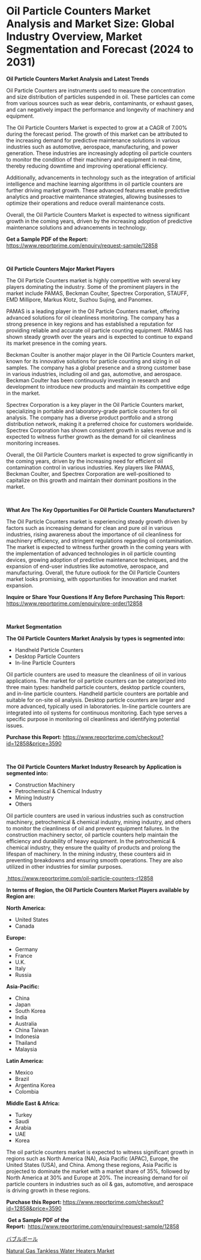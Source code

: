<p><h1>Oil Particle Counters Market Analysis and Market Size: Global Industry Overview, Market Segmentation and Forecast (2024 to 2031)</h1></p><p><strong>Oil Particle Counters Market Analysis and Latest Trends</strong></p>
<p><p>Oil Particle Counters are instruments used to measure the concentration and size distribution of particles suspended in oil. These particles can come from various sources such as wear debris, contaminants, or exhaust gases, and can negatively impact the performance and longevity of machinery and equipment.</p><p>The Oil Particle Counters Market is expected to grow at a CAGR of 7.00% during the forecast period. The growth of this market can be attributed to the increasing demand for predictive maintenance solutions in various industries such as automotive, aerospace, manufacturing, and power generation. These industries are increasingly adopting oil particle counters to monitor the condition of their machinery and equipment in real-time, thereby reducing downtime and improving operational efficiency.</p><p>Additionally, advancements in technology such as the integration of artificial intelligence and machine learning algorithms in oil particle counters are further driving market growth. These advanced features enable predictive analytics and proactive maintenance strategies, allowing businesses to optimize their operations and reduce overall maintenance costs.</p><p>Overall, the Oil Particle Counters Market is expected to witness significant growth in the coming years, driven by the increasing adoption of predictive maintenance solutions and advancements in technology.</p></p>
<p><strong>Get a Sample PDF of the Report:&nbsp;</strong> <a href="https://www.reportprime.com/enquiry/request-sample/12858">https://www.reportprime.com/enquiry/request-sample/12858</a></p>
<p>&nbsp;</p>
<p><strong>Oil Particle Counters Major Market Players</strong></p>
<p><p>The Oil Particle Counters market is highly competitive with several key players dominating the industry. Some of the prominent players in the market include PAMAS, Beckman Coulter, Spectrex Corporation, STAUFF, EMD Millipore, Markus Klotz, Suzhou Sujing, and Panomex.</p><p>PAMAS is a leading player in the Oil Particle Counters market, offering advanced solutions for oil cleanliness monitoring. The company has a strong presence in key regions and has established a reputation for providing reliable and accurate oil particle counting equipment. PAMAS has shown steady growth over the years and is expected to continue to expand its market presence in the coming years.</p><p>Beckman Coulter is another major player in the Oil Particle Counters market, known for its innovative solutions for particle counting and sizing in oil samples. The company has a global presence and a strong customer base in various industries, including oil and gas, automotive, and aerospace. Beckman Coulter has been continuously investing in research and development to introduce new products and maintain its competitive edge in the market.</p><p>Spectrex Corporation is a key player in the Oil Particle Counters market, specializing in portable and laboratory-grade particle counters for oil analysis. The company has a diverse product portfolio and a strong distribution network, making it a preferred choice for customers worldwide. Spectrex Corporation has shown consistent growth in sales revenue and is expected to witness further growth as the demand for oil cleanliness monitoring increases.</p><p>Overall, the Oil Particle Counters market is expected to grow significantly in the coming years, driven by the increasing need for efficient oil contamination control in various industries. Key players like PAMAS, Beckman Coulter, and Spectrex Corporation are well-positioned to capitalize on this growth and maintain their dominant positions in the market.</p></p>
<p>&nbsp;</p>
<p><strong>What Are The Key Opportunities For Oil Particle Counters Manufacturers?</strong></p>
<p><p>The Oil Particle Counters market is experiencing steady growth driven by factors such as increasing demand for clean and pure oil in various industries, rising awareness about the importance of oil cleanliness for machinery efficiency, and stringent regulations regarding oil contamination. The market is expected to witness further growth in the coming years with the implementation of advanced technologies in oil particle counting devices, growing adoption of predictive maintenance techniques, and the expansion of end-user industries like automotive, aerospace, and manufacturing. Overall, the future outlook for the Oil Particle Counters market looks promising, with opportunities for innovation and market expansion.</p></p>
<p><strong>Inquire or Share Your Questions If Any Before Purchasing This Report:</strong> <a href="https://www.reportprime.com/enquiry/pre-order/12858">https://www.reportprime.com/enquiry/pre-order/12858</a></p>
<p>&nbsp;</p>
<p><strong>Market Segmentation</strong></p>
<p><strong>The Oil Particle Counters Market Analysis by types is segmented into:</strong></p>
<p><ul><li>Handheld Particle Counters</li><li>Desktop Particle Counters</li><li>In-line Particle Counters</li></ul></p>
<p><p>Oil particle counters are used to measure the cleanliness of oil in various applications. The market for oil particle counters can be categorized into three main types: handheld particle counters, desktop particle counters, and in-line particle counters. Handheld particle counters are portable and suitable for on-site oil analysis. Desktop particle counters are larger and more advanced, typically used in laboratories. In-line particle counters are integrated into oil systems for continuous monitoring. Each type serves a specific purpose in monitoring oil cleanliness and identifying potential issues.</p></p>
<p><strong>Purchase this Report:&nbsp;</strong><a href="https://www.reportprime.com/checkout?id=12858&price=3590">https://www.reportprime.com/checkout?id=12858&price=3590</a></p>
<p>&nbsp;</p>
<p><strong>The Oil Particle Counters Market Industry Research by Application is segmented into:</strong></p>
<p><ul><li>Construction Machinery</li><li>Petrochemical & Chemical Industry</li><li>Mining Industry</li><li>Others</li></ul></p>
<p><p>Oil particle counters are used in various industries such as construction machinery, petrochemical & chemical industry, mining industry, and others to monitor the cleanliness of oil and prevent equipment failures. In the construction machinery sector, oil particle counters help maintain the efficiency and durability of heavy equipment. In the petrochemical & chemical industry, they ensure the quality of products and prolong the lifespan of machinery. In the mining industry, these counters aid in preventing breakdowns and ensuring smooth operations. They are also utilized in other industries for similar purposes.</p></p>
<p><a href="https://www.reportprime.com/oil-particle-counters-r12858">&nbsp;https://www.reportprime.com/oil-particle-counters-r12858</a></p>
<p><strong>In terms of Region, the Oil Particle Counters Market Players available by Region are:</strong></p>
<p>
    <p> <strong> North America: </strong>
        <ul>
            <li>United States</li>
            <li>Canada</li>
        </ul>
        </p> 
    <p> <strong> Europe: </strong>
        <ul>
            <li>Germany</li>
            <li>France</li>
            <li>U.K.</li>
            <li>Italy</li>
            <li>Russia</li>
        </ul>
        </p> 
    <p> <strong> Asia-Pacific: </strong>
        <ul>
            <li>China</li>
            <li>Japan</li>
            <li>South Korea</li>
            <li>India</li>
            <li>Australia</li>
            <li>China Taiwan</li>
            <li>Indonesia</li>
            <li>Thailand</li>
            <li>Malaysia</li>
        </ul>
        </p> 
    <p> <strong> Latin America: </strong>
        <ul>
            <li>Mexico</li>
            <li>Brazil</li>
            <li>Argentina Korea</li>
            <li>Colombia</li>
        </ul>
        </p> 
    <p> <strong> Middle East & Africa: </strong>
        <ul>
            <li>Turkey</li>
            <li>Saudi</li>
            <li>Arabia</li>
            <li>UAE</li>
            <li>Korea</li>
        </ul>
    </p>
    </p>
<p><p>The oil particle counters market is expected to witness significant growth in regions such as North America (NA), Asia Pacific (APAC), Europe, the United States (USA), and China. Among these regions, Asia Pacific is projected to dominate the market with a market share of 35%, followed by North America at 30% and Europe at 20%. The increasing demand for oil particle counters in industries such as oil & gas, automotive, and aerospace is driving growth in these regions.</p></p>
<p><strong>Purchase this Report: </strong><a href="https://www.reportprime.com/checkout?id=12858&price=3590">https://www.reportprime.com/checkout?id=12858&price=3590</a></p>
<p>&nbsp;<strong>Get a Sample PDF of the Report:&nbsp;&nbsp;</strong><a href="https://www.reportprime.com/enquiry/request-sample/12858">https://www.reportprime.com/enquiry/request-sample/12858</a></p>
<p><strong></strong></p>
<p><p><a href="https://github.com/oqoeusbvpadwjs08/Market-Research-Report-List-2/blob/main/872245976052.md">バブルボール</a></p><p><a href="https://github.com/LibbySpencer2018/Market-Research-Report-List-1/blob/main/natural-gas-tankless-water-heaters-market.md">Natural Gas Tankless Water Heaters Market</a></p></p>